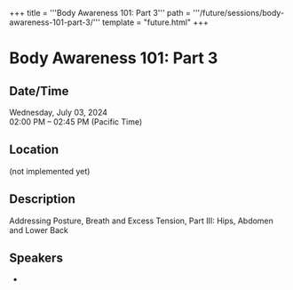 +++
title = '''Body Awareness 101: Part 3'''
path = '''/future/sessions/body-awareness-101-part-3/'''
template = "future.html"
+++

<h1>Body Awareness 101: Part 3</h1>
<h2>Date/Time</h2>
<p>Wednesday, July 03, 2024<br>
02:00 PM – 02:45 PM (Pacific Time)</p>
<h2>Location</h2>
(not implemented yet)
<h2>Description</h2>
Addressing Posture, Breath and Excess Tension, Part III: Hips, Abdomen and Lower Back
<h2>Speakers</h2>
<ul><li><bound method Speaker.link of Speaker(data=SpeakerData(presenter_at=['27629EE3-682A-4FC3-BAD6-0846F8A2E692', '4F782788-23BB-496C-BBBF-142F2D5EB860'], speaker_biography='', speaker_display_name='Madeline Miskie', speaker_first_name='Madeline', speaker_last_name='Miskie', speaker_stub='EDD3A0AF-D9A7-45D7-BAC8-1EFB692F343B', speaker_title='', updated_date=datetime.date(2023, 10, 21)), updated=False, deleted=False)></li>

